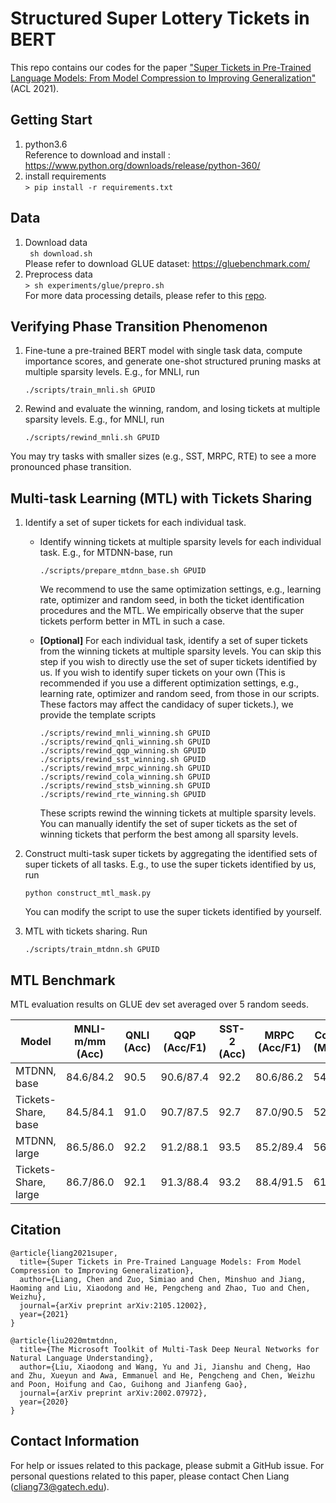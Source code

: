 # Structured Super Lottery Tickets in BERT

This repo contains our codes for the paper ["Super Tickets in Pre-Trained Language Models: From Model Compression to Improving Generalization"](https://arxiv.org/abs/2105.12002) (ACL 2021).

## Getting Start
1. python3.6 </br>
   Reference to download and install : https://www.python.org/downloads/release/python-360/
2. install requirements </br>
   ```> pip install -r requirements.txt```

## Data
1. Download data </br>
   ``` sh download.sh``` </br>
   Please refer to download GLUE dataset: https://gluebenchmark.com/
2. Preprocess data </br>
   ```> sh experiments/glue/prepro.sh```</br>
For more data processing details, please refer to this [repo](https://github.com/namisan/mt-dnn).

## Verifying Phase Transition Phenomenon
1. Fine-tune a pre-trained BERT model with single task data, compute importance scores, and generate one-shot structured pruning masks at multiple sparsity levels. E.g., for MNLI, run </br>
   ```
   ./scripts/train_mnli.sh GPUID
   ```

2. Rewind and evaluate the winning, random, and losing tickets at multiple sparsity levels. E.g., for MNLI, run </br>
   ```
   ./scripts/rewind_mnli.sh GPUID
   ```
You may try tasks with smaller sizes (e.g., SST, MRPC, RTE) to see a more pronounced phase transition.


## Multi-task Learning (MTL) with Tickets Sharing
1. Identify a set of super tickets for each individual task.

   - Identify winning tickets at multiple sparsity levels for each individual task. E.g., for MTDNN-base, run
      ```
      ./scripts/prepare_mtdnn_base.sh GPUID
      ```
      We recommend to use the same optimization settings, e.g., learning rate, optimizer and random seed, in both the ticket identification procedures and the MTL. We empirically observe that the super tickets perform better in MTL in such a case.

   - **[Optional]** For each individual task, identify a set of super tickets from the winning tickets at multiple sparsity levels. You can skip this step if you wish to directly use the set of super tickets identified by us. If you wish to identify super tickets on your own (This is recommended if you use a different optimization settings, e.g., learning rate, optimizer and random seed, from those in our scripts. These factors may affect the candidacy of super tickets.), we provide the template scripts
      ```
      ./scripts/rewind_mnli_winning.sh GPUID
      ./scripts/rewind_qnli_winning.sh GPUID
      ./scripts/rewind_qqp_winning.sh GPUID
      ./scripts/rewind_sst_winning.sh GPUID
      ./scripts/rewind_mrpc_winning.sh GPUID
      ./scripts/rewind_cola_winning.sh GPUID
      ./scripts/rewind_stsb_winning.sh GPUID
      ./scripts/rewind_rte_winning.sh GPUID
      ```
      These scripts rewind the winning tickets at multiple sparsity levels. You can manually identify the set of super tickets as the set of winning tickets that perform the best among all sparsity levels.

2. Construct multi-task super tickets by aggregating the identified sets of super tickets of all tasks. E.g., to use the super tickets identified by us, run
   ```
   python construct_mtl_mask.py
   ```
   You can modify the script to use the super tickets identified by yourself.

3. MTL with tickets sharing. Run
   ```
   ./scripts/train_mtdnn.sh GPUID
   ```

## MTL Benchmark

MTL evaluation results on GLUE dev set averaged over 5 random seeds.

| Model        |  MNLI-m/mm (Acc)  |      QNLI (Acc)    |  QQP (Acc/F1) |     SST-2 (Acc)    | MRPC (Acc/F1) |     CoLA (Mcc)     |  STS-B (P/S) |      RTE (Acc)    |  Avg Score  |  Avg Compression  |
| -------------------- | ----------- |  ----------- |  ----------- |  ----------- |  ----------- |  ----------- |  ----------- | ----------- | ----------- | ----------- |
|         MTDNN, base  |  84.6/84.2  |  90.5  |  90.6/87.4  |  92.2 |   80.6/86.2   | 54.0  |  86.2/86.4  |  79.0  |  82.4  | 100%  |
| Tickets-Share, base  |  84.5/84.1  |  91.0  |  90.7/87.5  |  92.7 |   87.0/90.5   | 52.0  |  87.7/87.5  |  81.2  |  83.3  | 92.9% |
|         MTDNN, large |  86.5/86.0  |  92.2  |  91.2/88.1  |  93.5 |   85.2/89.4   | 56.2  |  87.2/86.9  |  83.0  |  84.4  | 100%  |
| Tickets-Share, large |  86.7/86.0  |  92.1  |  91.3/88.4  |  93.2 |   88.4/91.5   | 61.8  |  89.2/89.1  |  80.5  |  85.4  | 83.3% |



## Citation

```
@article{liang2021super,
  title={Super Tickets in Pre-Trained Language Models: From Model Compression to Improving Generalization},
  author={Liang, Chen and Zuo, Simiao and Chen, Minshuo and Jiang, Haoming and Liu, Xiaodong and He, Pengcheng and Zhao, Tuo and Chen, Weizhu},
  journal={arXiv preprint arXiv:2105.12002},
  year={2021}
}

@article{liu2020mtmtdnn,
  title={The Microsoft Toolkit of Multi-Task Deep Neural Networks for Natural Language Understanding},
  author={Liu, Xiaodong and Wang, Yu and Ji, Jianshu and Cheng, Hao and Zhu, Xueyun and Awa, Emmanuel and He, Pengcheng and Chen, Weizhu and Poon, Hoifung and Cao, Guihong and Jianfeng Gao},
  journal={arXiv preprint arXiv:2002.07972},
  year={2020}
}
```

## Contact Information
For help or issues related to this package, please submit a GitHub issue. For personal questions related to this paper, please contact Chen Liang (cliang73@gatech.edu).
